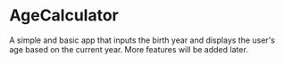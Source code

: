 # AgeCalculator
A simple and basic app that inputs the birth year and displays the user's age based on the current year. More features will be added later.
